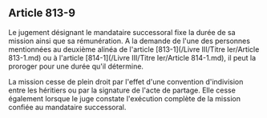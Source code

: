 Article 813-9
----
Le jugement désignant le mandataire successoral fixe la durée de sa mission
ainsi que sa rémunération. A la demande de l'une des personnes mentionnées au
deuxième alinéa de l'article [813-1](/Livre III/Titre Ier/Article 813-1.md) ou à l'article [814-1](/Livre III/Titre Ier/Article 814-1.md), il peut la proroger
pour une durée qu'il détermine.

La mission cesse de plein droit par l'effet d'une convention d'indivision entre
les héritiers ou par la signature de l'acte de partage. Elle cesse également
lorsque le juge constate l'exécution complète de la mission confiée au
mandataire successoral.
